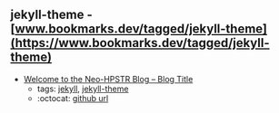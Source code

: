 jekyll-theme - [www.bookmarks.dev/tagged/jekyll-theme](https://www.bookmarks.dev/tagged/jekyll-theme) 
---
* [Welcome to the Neo-HPSTR Blog – Blog Title](http://aronbordin.com/neo-hpstr-jekyll-theme/)
    * tags: [jekyll](../tags/jekyll.md), [jekyll-theme](../tags/jekyll-theme.md)
    * :octocat: [github url](https://github.com/aron-bordin/neo-hpstr-jekyll-theme)
